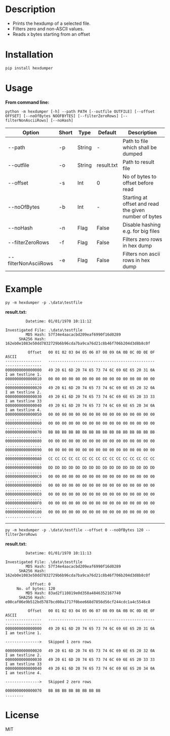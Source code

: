 # Description

- Prints the hexdump of a selected file. 
- Filters zero and non-ASCII values.
- Reads x bytes starting from an offset

# Installation

`pip install hexdumper`

# Usage

**From command line:**

`python -m hexdumper [-h] --path PATH [--outfile OUTFILE] [--offset OFFSET] [--noOfBytes NOOFBYTES] [--filterZeroRows] [--filterNonAsciiRows] [--noHash]`

| Option | Short | Type | Default | Description |
|---|---|---|---|---|
|--path | -p | String | - | Path to file which shall be dumped |
|--outfile | -o | String | result.txt | Path to result file |
|--offset | -s | Int | 0 | No of bytes to offset before read |
|--noOfBytes | -b | Int | - | Starting at offset and read the given number of bytes |
|--noHash | -n | Flag | False | Disable hashing e.g. for big files |
|--filterZeroRows | -f | Flag | False | Filters zero rows in hex dump |
|--filterNonAsciiRows | -e | Flag | False | Filters non ascii rows in hex dump |

# Example

`py -m hexdumper -p .\data\testfile`

**result.txt:**

```
         Datetime: 01/01/1970 10:11:12

Investigated File: .\data\testfile
         MD5 Hash: 57f34e4aacacbd209eaf6990f16d0289
      SHA256 Hash: 162eb0e1083e50dd7832729b6b96cda7ba9ca76d21c8b46f706b204d3d8b8c0f

          Offset   00 01 02 03 04 05 06 07 08 09 0A 0B 0C 0D 0E 0F    ASCII           
----------------   -----------------------------------------------    ---------------- 
0000000000000000   49 20 61 6D 20 74 65 73 74 6C 69 6E 65 20 31 0A    I am testline 1. 
0000000000000010   00 00 00 00 00 00 00 00 00 00 00 00 00 00 00 00    ................ 
0000000000000020   49 20 61 6D 20 74 65 73 74 6C 69 6E 65 20 32 0A    I am testline 2. 
0000000000000030   49 20 61 6D 20 74 65 73 74 6C 69 6E 65 20 33 33    I am testline 33 
0000000000000040   49 20 61 6D 20 74 65 73 74 6C 69 6E 65 20 34 0A    I am testline 4. 
0000000000000050   00 00 00 00 00 00 00 00 00 00 00 00 00 00 00 00    ................ 
0000000000000060   00 00 00 00 00 00 00 00 00 00 00 00 00 00 00 00    ................ 
0000000000000070   BB BB BB BB BB BB BB BB BB BB BB BB BB BB BB BB    ................ 
0000000000000080   00 00 00 00 00 00 00 00 00 00 00 00 00 00 00 00    ................ 
0000000000000090   00 00 00 00 00 00 00 00 00 00 00 00 00 00 00 00    ................ 
00000000000000A0   CC CC CC CC CC CC CC CC CC CC CC CC CC CC CC CC    ................ 
00000000000000B0   DD DD DD DD DD DD DD DD DD DD DD DD DD DD DD DD    ................ 
00000000000000C0   00 00 00 00 00 00 00 00 00 00 00 00 00 00 00 00    ................ 
00000000000000D0   00 00 00 00 00 00 00 00 00 00 00 00 00 00 00 00    ................ 
00000000000000E0   00 00 00 00 00 00 00 00 00 00 00 00 00 00 00 00    ................ 
00000000000000F0   00 00 00 00 00 00 00 00 00 00 00 00 00 00 00 00    ................ 
0000000000000100   00 00 00 00 00 00 00 00 00 00 00 00 00 00 00 00    ................
```

<hr>

`py -m hexdumper -p .\data\testfile --offset 0 --noOfBytes 120 --filterZeroRows`

**result.txt:**

```
         Datetime: 01/01/1970 10:11:13

Investigated File: .\data\testfile
         MD5 Hash: 57f34e4aacacbd209eaf6990f16d0289
      SHA256 Hash: 162eb0e1083e50dd7832729b6b96cda7ba9ca76d21c8b46f706b204d3d8b8c0f

           Offset: 0
     No. of bytes: 120
         MD5 Hash: 83ad2f110819e0d358a4846352167740
      SHA256 Hash: e00caf06e9b512bd5787bcd08a1717f0bee668d7856d56cf244cdc1a4c5546c8

          Offset   00 01 02 03 04 05 06 07 08 09 0A 0B 0C 0D 0E 0F    ASCII           
----------------   -----------------------------------------------    ---------------- 
0000000000000000   49 20 61 6D 20 74 65 73 74 6C 69 6E 65 20 31 0A    I am testline 1. 

--------------->   Skipped 1 zero rows  

0000000000000020   49 20 61 6D 20 74 65 73 74 6C 69 6E 65 20 32 0A    I am testline 2. 
0000000000000030   49 20 61 6D 20 74 65 73 74 6C 69 6E 65 20 33 33    I am testline 33 
0000000000000040   49 20 61 6D 20 74 65 73 74 6C 69 6E 65 20 34 0A    I am testline 4. 

--------------->   Skipped 2 zero rows  

0000000000000070   BB BB BB BB BB BB BB BB                            ........    
```


# License

MIT